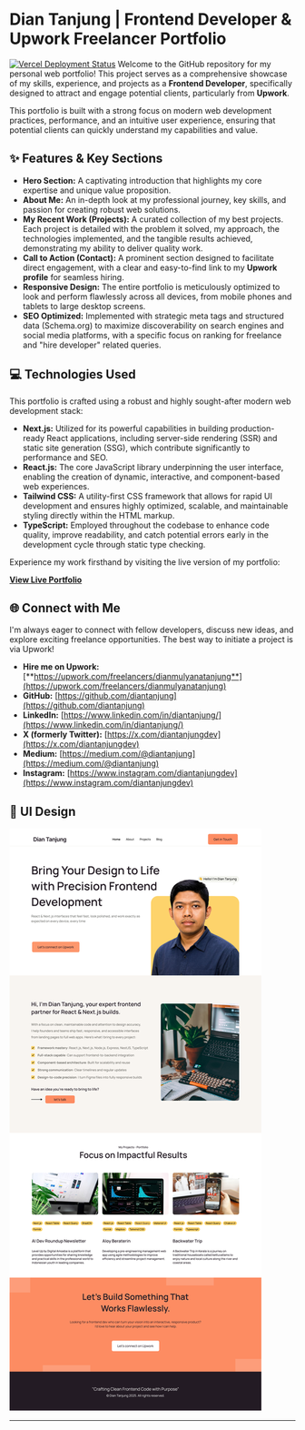 # Dian Tanjung | Frontend Developer & Upwork Freelancer Portfolio

[![Vercel Deployment Status](https://vercel.com/button)](https://diantanjung.vercel.app)
Welcome to the GitHub repository for my personal web portfolio! This project serves as a comprehensive showcase of my skills, experience, and projects as a **Frontend Developer**, specifically designed to attract and engage potential clients, particularly from **Upwork**.

This portfolio is built with a strong focus on modern web development practices, performance, and an intuitive user experience, ensuring that potential clients can quickly understand my capabilities and value.

## ✨ Features & Key Sections

-   **Hero Section:** A captivating introduction that highlights my core expertise and unique value proposition.
-   **About Me:** An in-depth look at my professional journey, key skills, and passion for creating robust web solutions.
-   **My Recent Work (Projects):** A curated collection of my best projects. Each project is detailed with the problem it solved, my approach, the technologies implemented, and the tangible results achieved, demonstrating my ability to deliver quality work.
-   **Call to Action (Contact):** A prominent section designed to facilitate direct engagement, with a clear and easy-to-find link to my **Upwork profile** for seamless hiring.
-   **Responsive Design:** The entire portfolio is meticulously optimized to look and perform flawlessly across all devices, from mobile phones and tablets to large desktop screens.
-   **SEO Optimized:** Implemented with strategic meta tags and structured data (Schema.org) to maximize discoverability on search engines and social media platforms, with a specific focus on ranking for freelance and "hire developer" related queries.

## 💻 Technologies Used

This portfolio is crafted using a robust and highly sought-after modern web development stack:

-   **Next.js:** Utilized for its powerful capabilities in building production-ready React applications, including server-side rendering (SSR) and static site generation (SSG), which contribute significantly to performance and SEO.
-   **React.js:** The core JavaScript library underpinning the user interface, enabling the creation of dynamic, interactive, and component-based web experiences.
-   **Tailwind CSS:** A utility-first CSS framework that allows for rapid UI development and ensures highly optimized, scalable, and maintainable styling directly within the HTML markup.
-   **TypeScript:** Employed throughout the codebase to enhance code quality, improve readability, and catch potential errors early in the development cycle through static type checking.

Experience my work firsthand by visiting the live version of my portfolio:

[**View Live Portfolio**](https://diantanjung.vercel.app)

## 🌐 Connect with Me

I'm always eager to connect with fellow developers, discuss new ideas, and explore exciting freelance opportunities. The best way to initiate a project is via Upwork!

-   **Hire me on Upwork:** [**https://upwork.com/freelancers/dianmulyanatanjung**](https://upwork.com/freelancers/dianmulyanatanjung)
-   **GitHub:** [https://github.com/diantanjung](https://github.com/diantanjung)
-   **LinkedIn:** [https://www.linkedin.com/in/diantanjung/](https://www.linkedin.com/in/diantanjung/)
-   **X (formerly Twitter):** [https://x.com/diantanjungdev](https://x.com/diantanjungdev)
-   **Medium:** [https://medium.com/@diantanjung](https://medium.com/@diantanjung)
-   **Instagram:** [https://www.instagram.com/diantanjungdev](https://www.instagram.com/diantanjungdev)

## 🎨 UI Design
![Project UI Design](public/images/ui-design-portfolio-dian-tanjung.png)

---